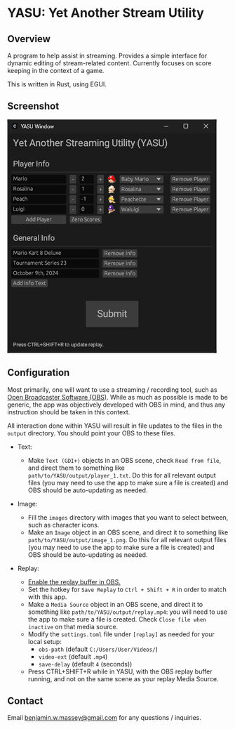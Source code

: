 # YASU: Yet Another Stream Utility

## Overview

A program to help assist in streaming. Provides a simple interface for dynamic editing of stream-related content. Currently focuses on score keeping in the context of a game.

This is written in Rust, using EGUI.

## Screenshot

![GUI example](yasu-screenshot.png)

## Configuration

Most primarily, one will want to use a streaming / recording tool, such as [Open Broadcaster Software (OBS)](https://obsproject.com). While as much as possible is made to be generic, the app was objectively developed with OBS in mind, and thus any instruction should be taken in this context.

All interaction done within YASU will result in file updates to the files in the `output` directory. You should point your OBS to these files.

- Text:
  - Make `Text (GDI+)` objects in an OBS scene, check `Read from file`, and direct them to something like `path/to/YASU/output/player_1.txt`. Do this for all relevant output files (you may need to use the app to make sure a file is created) and OBS should be auto-updating as needed.

- Image:
  - Fill the `images` directory with images that you want to select between, such as character icons.
  - Make an `Image` object in an OBS scene, and direct it to something like `path/to/YASU/output/image_1.png`. Do this for all relevant output files (you may need to use the app to make sure a file is created) and OBS should be auto-updating as needed.

- Replay:
  - [Enable the replay buffer in OBS.](https://www.nicoleven.com/how-to-enable-replay-on-your-live-stream-with-obs-studio/)
  - Set the hotkey for `Save Replay` to `Ctrl + Shift + R` in order to match with this app.
  - Make a `Media Source` object in an OBS scene, and direct it to something like `path/to/YASU/output/replay.mp4`: you will need to use the app to make sure a file is created. Check `Close file when inactive` on that media source.
  - Modify the `settings.toml` file under `[replay]` as needed for your local setup:
    - `obs-path` (default `C:/Users/User/Videos/`)
    - `video-ext` (default `.mp4`)
    - `save-delay` (default `4` (seconds))
  - Press CTRL+SHIFT+R while in YASU, with the OBS replay buffer running, and not on the same scene as your replay Media Source.

## Contact

Email benjamin.w.massey@gmail.com for any questions / inquiries.
